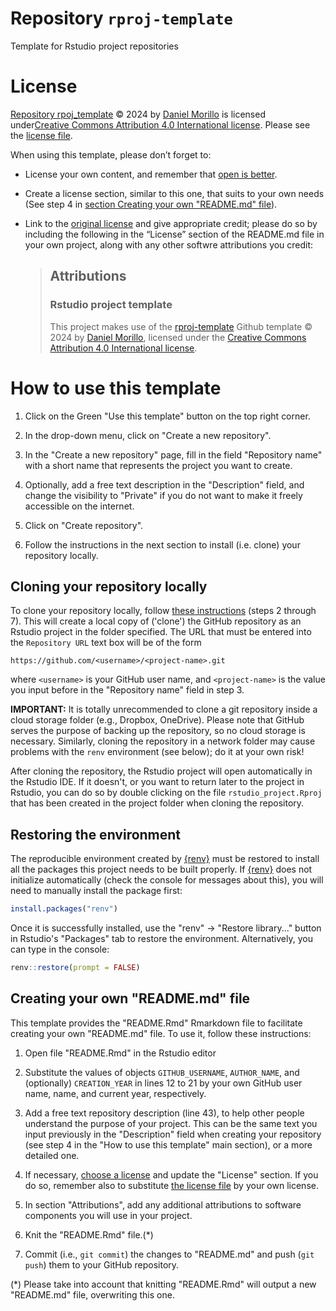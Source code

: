 # Repository `rproj-template`

Template for Rstudio project repositories

# License

[Repository rpoj_template](https://github.com/DaniMori/rproj-template) © 2024 by
[Daniel Morillo](https://github.com/DaniMori) is licensed under[Creative Commons
Attribution 4.0 International
license](https://creativecommons.org/licenses/by/4.0/). Please see the [license
file](LICENSE.md).

When using this template, please don’t forget to:

-   License your own content, and remember that [open is
    better](https://choosealicense.com/).

-   Create a license section, similar to this one, that suits to your own needs
    (See step 4 in [section Creating your own "README.md"
    file](#creating-your-own-readmemd-file)).

-   Link to the [original license](https://creativecommons.org/licenses/by/4.0/)
    and give appropriate credit; please do so by including the following in the
    “License” section of the README.md file in your own project, along with any
    other softwre attributions you credit:

    > ## Attributions
    >
    > ### Rstudio project template
    >
    > This project makes use of the
    > [rproj-template](https://github.com/DaniMori/rproj-template) Github
    > template © 2024 by [Daniel Morillo](https://github.com/DaniMori), licensed
    > under the [Creative Commons Attribution 4.0 International
    > license](https://creativecommons.org/licenses/by/4.0/).

# How to use this template

1.  Click on the Green "Use this template" button on the top right corner.

2.  In the drop-down menu, click on "Create a new repository".

3.  In the "Create a new repository" page, fill in the field "Repository name"
    with a short name that represents the project you want to create.

4.  Optionally, add a free text description in the "Description" field, and
    change the visibility to "Private" if you do not want to make it freely
    accessible on the internet.

5.  Click on "Create repository".

6.  Follow the instructions in the next section to install (i.e. clone) your
    repository locally.

## Cloning your repository locally

To clone your repository locally, follow [these
instructions](https://book.cds101.com/using-rstudio-server-to-clone-a-github-repo-as-a-new-project.html#step---2)
(steps 2 through 7). This will create a local copy of ('clone') the GitHub
repository as an Rstudio project in the folder specified. The URL that must be
entered into the `Repository URL` text box will be of the form

```         
https://github.com/<username>/<project-name>.git
```

where `<username>` is your GitHub user name, and `<project-name>` is the value
you input before in the "Repository name" field in step 3.

**IMPORTANT:** It is totally unrecommended to clone a git repository inside a
cloud storage folder (e.g., Dropbox, OneDrive). Please note that GitHub serves
the purpose of backing up the repository, so no cloud storage is necessary.
Similarly, cloning the repository in a network folder may cause problems with
the `renv` environment (see below); do it at your own risk!

After cloning the repository, the Rstudio project will open automatically in the
Rstudio IDE. If it doesn't, or you want to return later to the project in
Rstudio, you can do so by double clicking on the file `rstudio_project.Rproj`
that has been created in the project folder when cloning the repository.

## Restoring the environment

The reproducible environment created by
[{renv}](https://rstudio.github.io/renv/) must be restored to install all the
packages this project needs to be built properly. If
[{renv}](https://rstudio.github.io/renv/) does not initialize automatically
(check the console for messages about this), you will need to manually install
the package first:

``` r
install.packages("renv")
```

Once it is successfully installed, use the "renv" -\> "Restore library..."
button in Rstudio's "Packages" tab to restore the environment. Alternatively,
you can type in the console:

``` r
renv::restore(prompt = FALSE)
```

## Creating your own "README.md" file

This template provides the "README.Rmd" Rmarkdown file to facilitate creating
your own "README.md" file. To use it, follow these instructions:

1.  Open file "README.Rmd" in the Rstudio editor

2.  Substitute the values of objects `GITHUB_USERNAME`, `AUTHOR_NAME`, and
    (optionally) `CREATION_YEAR` in lines 12 to 21 by your own GitHub user name,
    name, and current year, respectively.

3.  Add a free text repository description (line 43), to help other people
    understand the purpose of your project. This can be the same text you input
    previously in the "Description" field when creating your repository (see
    step 4 in the "How to use this template" main section), or a more detailed
    one.

4.  If necessary, [choose a license](https://choosealicense.com/) and update the
    "License" section. If you do so, remember also to substitute [the license
    file](LICENSE.md) by your own license.

5.  In section "Attributions", add any additional attributions to software
    components you will use in your project.

6.  Knit the "README.Rmd" file.(\*)

7.  Commit (i.e., `git commit`) the changes to "README.md" and push (`git push`)
    them to your GitHub repository.

(\*) Please take into account that knitting "README.Rmd" will output a new
"README.md" file, overwriting this one.
